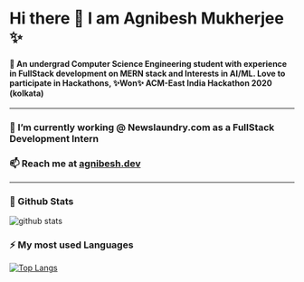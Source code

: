 # Hi there 👋 I am Agnibesh Mukherjee ✨
#### 💬 An undergrad Computer Science Engineering student with experience in FullStack development on MERN stack and Interests in AI/ML. Love to participate in Hackathons, ✨Won✨ ACM-East India Hackathon 2020 (kolkata)
---
###  🔭 I’m currently working @ Newslaundry.com as a FullStack Development Intern
###  📫 Reach me at [agnibesh.dev](https://agnibesh.dev/)
---
### 🌱 Github Stats
![github stats](https://github-readme-stats.vercel.app/api?username=MightyPhoenix&count_private=true&show_icons=true&bg_color=315,48c6ef,6f86d6&title_color=ffffff&text_color=ffffff&icon_color=ee609c)
### ⚡ My most used Languages 
<!--![github stats](https://github-readme-stats.vercel.app/api?username=MightyPhoenix&show_icons=true&theme=radical)-->
[![Top Langs](https://github-readme-stats.vercel.app/api/top-langs/?username=MightyPhoenix&layout=compact)](https://github.com/MightyPhoenix)
